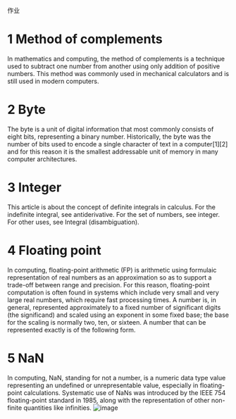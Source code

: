 作业
# 1 Method of complements
In mathematics and computing, the method of complements is a technique used to subtract one number from another using only addition of positive numbers. This method was commonly used in mechanical calculators and is still used in modern computers.
# 2 Byte
The byte is a unit of digital information that most commonly consists of eight bits, representing a binary number. Historically, the byte was the number of bits used to encode a single character of text in a computer[1][2] and for this reason it is the smallest addressable unit of memory in many computer architectures.
# 3 Integer
 This article is about the concept of definite integrals in calculus. For the indefinite integral, see antiderivative. For the set of numbers, see integer. For other uses, see Integral (disambiguation).
# 4 Floating point
 In computing, floating-point arithmetic (FP) is arithmetic using formulaic representation of real numbers as an approximation so as to support a trade-off between range and precision. For this reason, floating-point computation is often found in systems which include very small and very large real numbers, which require fast processing times. A number is, in general, represented approximately to a fixed number of significant digits (the significand) and scaled using an exponent in some fixed base; the base for the scaling is normally two, ten, or sixteen. A number that can be represented exactly is of the following form.
# 5 NaN
In computing, NaN, standing for not a number, is a numeric data type value representing an undefined or unrepresentable value, especially in floating-point calculations. Systematic use of NaNs was introduced by the IEEE 754 floating-point standard in 1985, along with the representation of other non-finite quantities like infinities.
![image](http://m.qpic.cn/psb?/V11lkfIM05bhcV/V9FlhNV720frbf7zWB.XRRzqW1OSsC3eWNeajKVJsYU!/b/dEcBAAAAAAAA&bo=OASABwAAAAARB4s!&rf=viewer_4)
